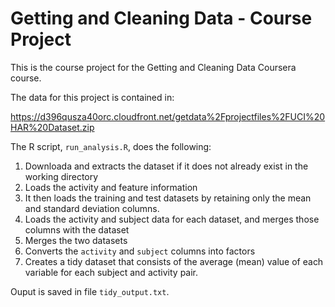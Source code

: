 # Getting and Cleaning Data - Course Project

This is the course project for the Getting and Cleaning Data Coursera course.

The data for this project is contained in:

https://d396qusza40orc.cloudfront.net/getdata%2Fprojectfiles%2FUCI%20HAR%20Dataset.zip


The R script, `run_analysis.R`, does the following:


1. Downloada and extracts the dataset if it does not already exist in the working directory
2. Loads the activity and feature information
3. It then loads the training and test datasets by retaining only the mean and standard deviation columns.
4. Loads the activity and subject data for each dataset, and merges those
   columns with the dataset
5. Merges the two datasets
6. Converts the `activity` and `subject` columns into factors
7. Creates a tidy dataset that consists of the average (mean) value of each
   variable for each subject and activity pair.

Ouput is saved in file `tidy_output.txt`.
